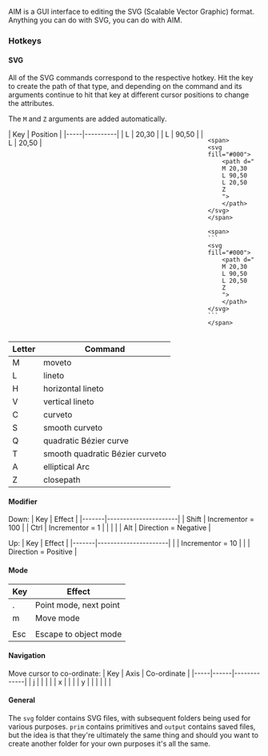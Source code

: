 AIM is a GUI interface to editing the SVG (Scalable Vector Graphic) format.
Anything you can do with SVG, you can do with AIM.

### Hotkeys
#### SVG
All of the SVG commands correspond to the respective hotkey. Hit the key to create the path of that type, and depending on the command and its arguments continue to hit that key at different cursor positions to change the attributes.

The `M` and `Z` arguments are added automatically.

<span style="display: flex">
	<span>
	| Key | Position | 
	|-----|----------| 
	| L   | 20,30    | 
	| L   | 90,50    | 
	| L   | 20,50    | 
	</span>

	<span>
	<svg fill="#000">
		<path d="
		M 20,30
		L 90,50
		L 20,50
		Z
		">
		</path>
	</svg>
	</span>

	<span>
	```
	<svg fill="#000">
		<path d="
		M 20,30
		L 90,50
		L 20,50
		Z
		">
		</path>
	</svg>
	```
	</span>
</span>

| Letter | Command                         | 
|--------|---------------------------------| 
| M      | moveto                          | 
| L      | lineto                          | 
| H      | horizontal lineto               | 
| V      | vertical lineto                 | 
| C      | curveto                         | 
| S      | smooth curveto                  | 
| Q      | quadratic Bézier curve          | 
| T      | smooth quadratic Bézier curveto | 
| A      | elliptical Arc                  | 
| Z      | closepath                       | 

#### Modifier
Down:
| Key   | Effect               | 
|-------|----------------------| 
| Shift | Incrementor = 100    | 
| Ctrl  | Incrementor = 1      | 
|       |                      | 
| Alt   | Direction = Negative | 

Up:
| Key   | Effect               |
|-------|----------------------|
|       | Incrementor = 10     |
|       | Direction = Positive |

#### Mode
| Key | Effect                 |
|-----|------------------------|
| .   | Point mode, next point |
| m   | Move mode              |
|     |                        |
| Esc | Escape to object mode  |

#### Navigation
Move cursor to co-ordinate:
| Key | Axis | Co-ordinate | 
|-----|------|-------------| 
| j   |      |             | 
|     | x    |             | 
|     | y    |             | 
|     |      | <no>        | 

#### General
The `svg` folder contains SVG files, with subsequent folders being used for various purposes.
`prim` contains primitives and `output` contains saved files, but the idea is that they're ultimately the same thing and should you want to create another folder for your own purposes it's all the same.
